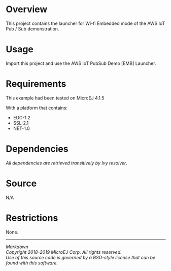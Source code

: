 # Overview

This project contains the launcher for Wi-fi Embedded mode of the AWS IoT Pub / Sub demonstration.

# Usage

Import this project and use the AWS IoT PubSub Demo [EMB] Launcher.

# Requirements

This example had been tested on MicroEJ 4.1.5

With a platform that contains:
  - EDC-1.2
  - SSL-2.1
  - NET-1.0

# Dependencies

 _All dependencies are retrieved transitively by Ivy resolver_.

# Source

N/A

# Restrictions

None.

---  
_Markdown_   
_Copyright 2018-2019 MicroEJ Corp. All rights reserved._   
_Use of this source code is governed by a BSD-style license that can be found with this software._   